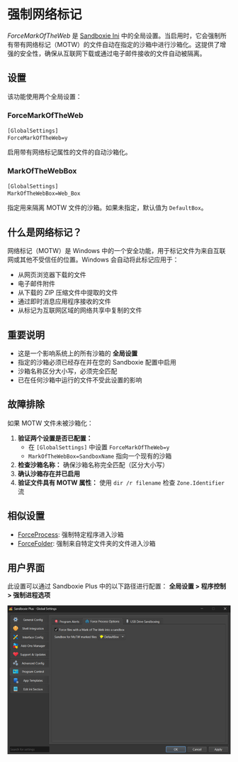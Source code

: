 # 强制网络标记

_ForceMarkOfTheWeb_ 是 [Sandboxie Ini](SandboxieIni.md) 中的全局设置。当启用时，它会强制所有带有网络标记（MOTW）的文件自动在指定的沙箱中进行沙箱化。这提供了增强的安全性，确保从互联网下载或通过电子邮件接收的文件自动被隔离。

## 设置

该功能使用两个全局设置：

### ForceMarkOfTheWeb

```
[GlobalSettings]
ForceMarkOfTheWeb=y
```

启用带有网络标记属性的文件的自动沙箱化。

### MarkOfTheWebBox

```
[GlobalSettings]
MarkOfTheWebBox=Web_Box
```

指定用来隔离 MOTW 文件的沙箱。如果未指定，默认值为 `DefaultBox`。

## 什么是网络标记？

网络标记（MOTW）是 Windows 中的一个安全功能，用于标记文件为来自互联网或其他不受信任的位置。Windows 会自动将此标记应用于：

- 从网页浏览器下载的文件
- 电子邮件附件
- 从下载的 ZIP 压缩文件中提取的文件
- 通过即时消息应用程序接收的文件
- 从标记为互联网区域的网络共享中复制的文件

## 重要说明

- 这是一个影响系统上的所有沙箱的 **全局设置**
- 指定的沙箱必须已经存在并在您的 Sandboxie 配置中启用
- 沙箱名称区分大小写，必须完全匹配
- 已在任何沙箱中运行的文件不受此设置的影响

## 故障排除

如果 MOTW 文件未被沙箱化：

1. **验证两个设置是否已配置：**
   - 在 `[GlobalSettings]` 中设置 `ForceMarkOfTheWeb=y`
   - `MarkOfTheWebBox=SandboxName` 指向一个现有的沙箱
2. **检查沙箱名称：** 确保沙箱名称完全匹配（区分大小写）
3. **确认沙箱存在并已启用**
4. **验证文件具有 MOTW 属性：** 使用 `dir /r filename` 检查 `Zone.Identifier` 流

## 相似设置

- [ForceProcess](ForceProcess.md): 强制特定程序进入沙箱
- [ForceFolder](ForceFolder.md): 强制来自特定文件夹的文件进入沙箱

## 用户界面

此设置可以通过 Sandboxie Plus 中的以下路径进行配置：
**全局设置 > 程序控制 > 强制进程选项**

![强制网络标记设置](../Media/ForceMarkOfTheWeb.png)
